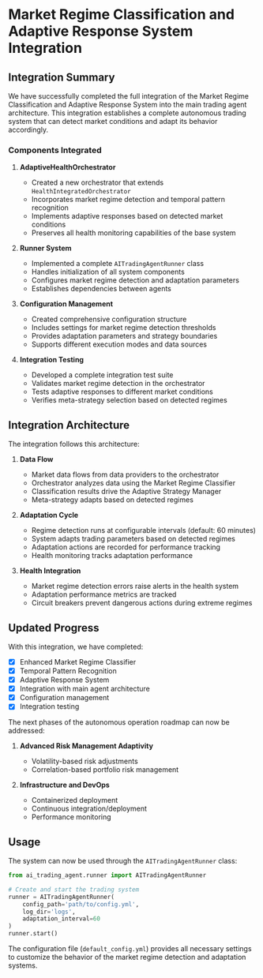 # Market Regime Classification and Adaptive Response System Integration

## Integration Summary

We have successfully completed the full integration of the Market Regime Classification and Adaptive Response System into the main trading agent architecture. This integration establishes a complete autonomous trading system that can detect market conditions and adapt its behavior accordingly.

### Components Integrated

1. **AdaptiveHealthOrchestrator**
   - Created a new orchestrator that extends `HealthIntegratedOrchestrator`
   - Incorporates market regime detection and temporal pattern recognition
   - Implements adaptive responses based on detected market conditions
   - Preserves all health monitoring capabilities of the base system

2. **Runner System**
   - Implemented a complete `AITradingAgentRunner` class
   - Handles initialization of all system components
   - Configures market regime detection and adaptation parameters
   - Establishes dependencies between agents

3. **Configuration Management**
   - Created comprehensive configuration structure
   - Includes settings for market regime detection thresholds
   - Provides adaptation parameters and strategy boundaries
   - Supports different execution modes and data sources

4. **Integration Testing**
   - Developed a complete integration test suite
   - Validates market regime detection in the orchestrator
   - Tests adaptive responses to different market conditions
   - Verifies meta-strategy selection based on detected regimes

## Integration Architecture

The integration follows this architecture:

1. **Data Flow**
   - Market data flows from data providers to the orchestrator
   - Orchestrator analyzes data using the Market Regime Classifier
   - Classification results drive the Adaptive Strategy Manager
   - Meta-strategy adapts based on detected regimes

2. **Adaptation Cycle**
   - Regime detection runs at configurable intervals (default: 60 minutes)
   - System adapts trading parameters based on detected regimes
   - Adaptation actions are recorded for performance tracking
   - Health monitoring tracks adaptation performance

3. **Health Integration**
   - Market regime detection errors raise alerts in the health system
   - Adaptation performance metrics are tracked
   - Circuit breakers prevent dangerous actions during extreme regimes

## Updated Progress

With this integration, we have completed:

- [x] Enhanced Market Regime Classifier
- [x] Temporal Pattern Recognition
- [x] Adaptive Response System
- [x] Integration with main agent architecture
- [x] Configuration management
- [x] Integration testing

The next phases of the autonomous operation roadmap can now be addressed:

1. **Advanced Risk Management Adaptivity**
   - Volatility-based risk adjustments
   - Correlation-based portfolio risk management

2. **Infrastructure and DevOps**
   - Containerized deployment
   - Continuous integration/deployment
   - Performance monitoring

## Usage

The system can now be used through the `AITradingAgentRunner` class:

```python
from ai_trading_agent.runner import AITradingAgentRunner

# Create and start the trading system
runner = AITradingAgentRunner(
    config_path='path/to/config.yml',
    log_dir='logs',
    adaptation_interval=60
)
runner.start()
```

The configuration file (`default_config.yml`) provides all necessary settings to customize the behavior of the market regime detection and adaptation systems.
